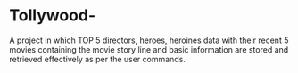 # Tollywood-
A project in which TOP 5 directors, heroes, heroines data with their recent 5 movies containing the movie story line and basic information are stored and retrieved effectively as per the user commands.
